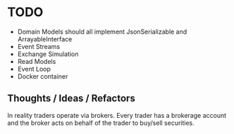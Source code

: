 # TODO

- Domain Models should all implement JsonSerializable and ArrayableInterface
- Event Streams
- Exchange Simulation
- Read Models
- Event Loop
- Docker container


## Thoughts / Ideas / Refactors

In reality traders operate via brokers. Every trader has a brokerage account and the broker acts on behalf of the trader to buy/sell securities.